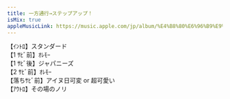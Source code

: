 ```yaml
---
title: 一方通行→ステップアップ！
isMix: true
appleMusicLink: https://music.apple.com/jp/album/%E4%B8%80%E6%96%B9%E9%80%9A%E8%A1%8C%E3%82%B9%E3%83%86%E3%83%83%E3%83%97%E3%82%A2%E3%83%83%E3%83%97/1718410868?&i=1718410976
---
```


【ｲﾝﾄﾛ】スタンダード<br />
【1 ｻﾋﾞ前】ｵﾚﾓｰ<br />
【1 ｻﾋﾞ後】ジャパニーズ<br />
【2 ｻﾋﾞ前】ｵﾚﾓｰ<br />
【落ちｻﾋﾞ前】アイヌ日可変 or 超可愛い<br />
【ｱｳﾄﾛ】その場のノリ<br />

